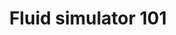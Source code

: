 ---
layout: page
title: Fluid simulator 101
description: a 2D Fluid simulator coded with Unity
redirect: https://yansong-yu.github.io/2DFluid101
importance: 1
img: /assets/img/fluid.png
category: fun
---